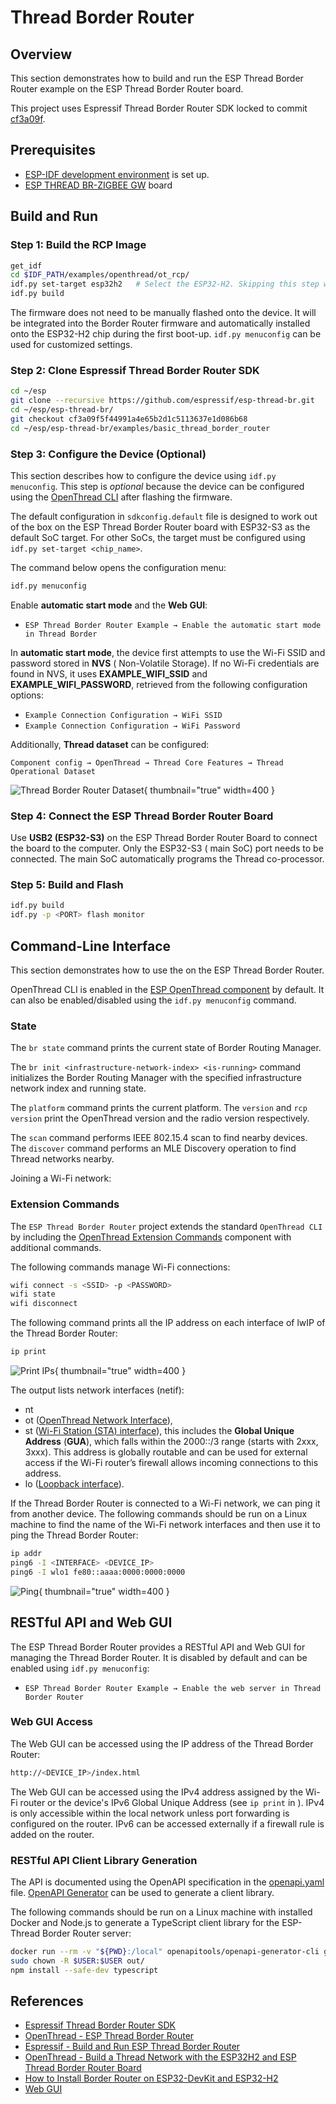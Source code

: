 <show-structure/>

# Thread Border Router

## Overview

This section demonstrates how to build and run the ESP Thread Border Router example on the ESP Thread Border Router
board.

This project uses Espressif Thread Border Router SDK locked to commit
[cf3a09f](https://github.com/espressif/esp-thread-br/commit/cf3a09f5f44991a4e65b2d1c5113637e1d086b68).

## Prerequisites

- [ESP-IDF development environment](ESP-IDF-Setup.md) is set up.
- [ESP THREAD BR-ZIGBEE GW](Thread.md#border-router) board

## Build and Run

### Step 1: Build the RCP Image

```Bash
get_idf
cd $IDF_PATH/examples/openthread/ot_rcp/
idf.py set-target esp32h2   # Select the ESP32-H2. Skipping this step would result in a build error.
idf.py build
```

The firmware does not need to be manually flashed onto the device. It will be integrated into the Border Router firmware
and automatically installed onto the ESP32-H2 chip during the first boot-up. `idf.py menuconfig` can be used for
customized settings.

### Step 2: Clone Espressif Thread Border Router SDK

```Bash
cd ~/esp
git clone --recursive https://github.com/espressif/esp-thread-br.git
cd ~/esp/esp-thread-br/
git checkout cf3a09f5f44991a4e65b2d1c5113637e1d086b68
cd ~/esp/esp-thread-br/examples/basic_thread_border_router
```

### Step 3: Configure the Device (Optional)

This section describes how to configure the device using `idf.py menuconfig`. This step is _optional_ because the device
can be configured using the [OpenThread CLI](#command-line-interface) after flashing the firmware.

The default configuration in `sdkconfig.default` file is designed to work out of the box on the ESP Thread Border Router
board with ESP32-S3 as the
default SoC target. For other SoCs, the target must be configured using `idf.py set-target <chip_name>`.

The command below opens the configuration menu:

```Bash
idf.py menuconfig
```

Enable **automatic start mode** and the **Web GUI**:

- `ESP Thread Border Router Example → Enable the automatic start mode in Thread Border`

In **automatic start mode**, the device first attempts to use the Wi-Fi SSID and password stored in **NVS** (
Non-Volatile Storage). If no Wi-Fi credentials are found in NVS, it uses **EXAMPLE_WIFI_SSID** and
**EXAMPLE_WIFI_PASSWORD**, retrieved from the following configuration options:

- `Example Connection Configuration → WiFi SSID`
- `Example Connection Configuration → WiFi Password`

Additionally, **Thread dataset** can be configured:

`Component config → OpenThread → Thread Core Features → Thread Operational Dataset`

![Thread Border Router Dataset](esp-thread-border-router-dataset.png){ thumbnail="true" width=400 }

### Step 4: Connect the ESP Thread Border Router Board

Use **USB2 (ESP32-S3)** on the ESP Thread Border Router Board to connect the board to the computer. Only the ESP32-S3 (
main SoC) port needs to be connected. The main SoC automatically programs the Thread co-processor.

### Step 5: Build and Flash

```Bash
idf.py build 
idf.py -p <PORT> flash monitor
```

## Command-Line Interface

This section demonstrates how to use the [](Thread.md#openthread-cli) on the ESP Thread Border Router.

OpenThread CLI is enabled in
the [ESP OpenThread component](https://github.com/espressif/esp-idf/blob/master/components/openthread/Kconfig) by
default. It can also be enabled/disabled using the `idf.py menuconfig` command.

### State

The `br state` command prints the current state of Border Routing Manager.

The `br init <infrastructure-network-index> <is-running>` command initializes the Border Routing Manager with the
specified
infrastructure network index and running state.

The `platform` command prints the current platform. The `version` and `rcp version` print the OpenThread version and the
radio version respectively.

The `scan` command performs IEEE 802.15.4 scan to find nearby devices. The `discover` command performs an MLE Discovery
operation to find Thread networks nearby.

Joining a Wi-Fi network:

### Extension Commands

The `ESP Thread Border Router` project extends the standard `OpenThread CLI` by including
the [OpenThread Extension Commands](https://github.com/espressif/esp-thread-br/tree/main/components/esp_ot_cli_extension#wifi)
component with additional commands.

The following commands manage Wi-Fi connections:

```Bash
wifi connect -s <SSID> -p <PASSWORD>
wifi state
wifi disconnect
```

The following command prints all the IP address on each interface of lwIP of the Thread Border Router:

```Bash
ip print
```

![Print IPs](tbr_1.png){ thumbnail="true" width=400 }

The output lists network interfaces (netif):

- nt
- ot ([OpenThread Network Interface](https://github.com/espressif/esp-idf/blob/release/v5.3/components/openthread/src/esp_openthread_lwip_netif.c#L136)),
- st ([Wi-Fi Station (STA) interface](https://github.com/espressif/esp-idf/blob/release/v5.3/components/esp_netif/lwip/netif/wlanif.c#L223)),
this includes the **Global Unique Address** (**GUA**), which falls within the 2000::/3 range (starts with 2xxx, 3xxx). 
This address is globally routable and can be used for external access if the Wi-Fi router’s firewall allows incoming
connections to this address.
- lo ([Loopback interface](https://github.com/espressif/esp-lwip/blob/2.1.3-esp/src/core/netif.c#L151)).

If the Thread Border Router is connected to a Wi-Fi network, we can ping it from another device. The following commands
should be run on a Linux machine to find the name of the Wi-Fi network interfaces and then use it to ping the Thread
Border Router:

```Bash
ip addr
ping6 -I <INTERFACE> <DEVICE_IP>
ping6 -I wlo1 fe80::aaaa:0000:0000:0000
```

![Ping](tbr_2.png){ thumbnail="true" width=400 }

## RESTful API and Web GUI

The ESP Thread Border Router provides a RESTful API and Web GUI for managing the Thread Border Router. It is disabled by
default and can be enabled using `idf.py menuconfig`:

- `ESP Thread Border Router Example → Enable the web server in Thread Border Router`

### Web GUI Access

The Web GUI can be accessed using the IP address of the Thread Border Router:

```Bash
http://<DEVICE_IP>/index.html
```

The Web GUI can be accessed using the IPv4 address assigned by the Wi-Fi router or the device's IPv6 Global Unique
Address (see `ip print` in [](#extension-commands)). IPv4 is only accessible within the local network unless port
forwarding is configured on the router. IPv6 can be accessed externally if a firewall rule is added on the router.

### RESTful API Client Library Generation

The API is documented using the OpenAPI specification in
the [openapi.yaml](https://github.com/espressif/esp-thread-br/blob/main/components/esp_ot_br_server/src/openapi.yaml)
file.
[OpenAPI Generator](https://github.com/OpenAPITools/openapi-generator) can be used to generate a client library.

The following commands should be run on a Linux machine with installed Docker and Node.js to generate a TypeScript
client library for the ESP-Thread Border Router server:

```Bash
docker run --rm -v "${PWD}:/local" openapitools/openapi-generator-cli generate -i /local/openapi.yaml -g typescript-fetch -o /local/out/typescript-fetch
sudo chown -R $USER:$USER out/
npm install --safe-dev typescript
```

## References

- [Espressif Thread Border Router SDK](https://github.com/espressif/esp-thread-br)
- [OpenThread - ESP Thread Border Router](https://mattercoder.com/codelabs/how-to-install-border-router-on-esp32/?index=..%2F..index#0)
- [Espressif - Build and Run ESP Thread Border Router](https://docs.espressif.com/projects/esp-thread-br/en/latest/dev-guide/build_and_run.html)
- [OpenThread - Build a Thread Network with the ESP32H2 and ESP Thread Border Router Board](https://openthread.io/codelabs/esp-openthread-hardware)
- [How to Install Border Router on ESP32-DevKit and ESP32-H2](https://mattercoder.com/codelabs/how-to-install-border-router-on-esp32/?index=..%2F..index#0)
- [Web GUI](https://docs.espressif.com/projects/esp-thread-br/en/latest/codelab/web-gui.html)
